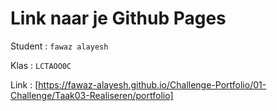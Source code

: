 # Link naar je Github Pages

Student : `fawaz alayesh`

Klas    : `LCTAOO0C`

Link    : [https://fawaz-alayesh.github.io/Challenge-Portfolio/01-Challenge/Taak03-Realiseren/portfolio]